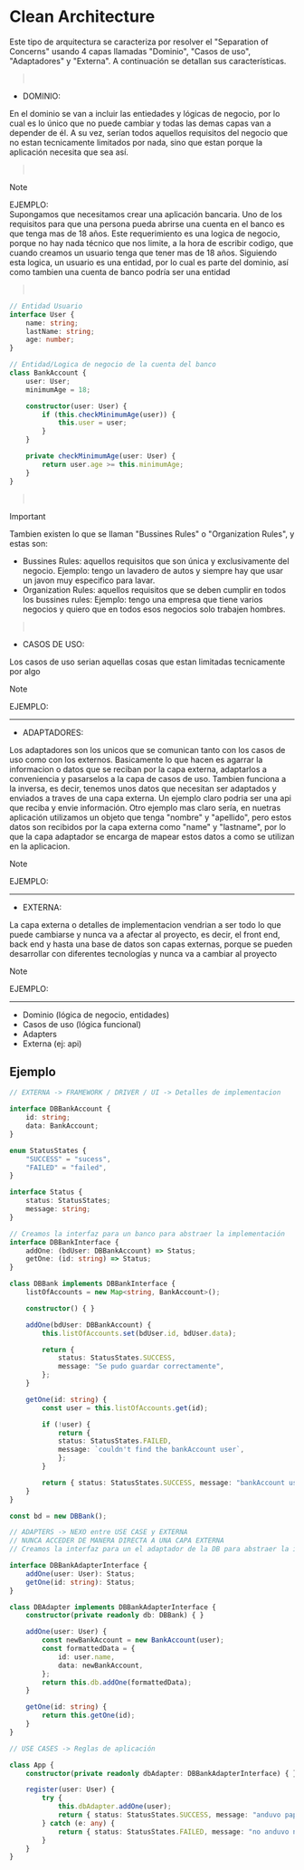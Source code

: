 # Clean Architecture

Este tipo de arquitectura se caracteriza por resolver el "Separation of Concerns" usando 4 capas llamadas "Dominio", "Casos de uso", "Adaptadores" y "Externa". A continuación se detallan sus características.

> <br>

* DOMINIO: 

En el dominio se van a incluir las entiedades y lógicas de negocio, por lo cual es lo único que no puede cambiar y todas las demas capas van a depender de él. A su vez, serían todos aquellos requisitos del negocio que no estan tecnicamente limitados por nada, sino que estan porque la aplicación necesita que sea así.

> <br>

> [!NOTE]
> EJEMPLO:
> <br>
> Supongamos que necesitamos crear una aplicación bancaria. Uno de los requisitos para que una persona pueda abrirse una cuenta en el banco es que tenga mas de 18 años. Este requerimiento es una logica de negocio, porque no hay nada técnico que nos limite, a la hora de escribir codigo, que cuando creamos un usuario tenga que tener mas de 18 años. Siguiendo esta logica, un usuario es una entidad, por lo cual es parte del dominio, así como tambien una cuenta de banco podría ser una entidad

> <br>

``` TypeScript
// Entidad Usuario
interface User {
    name: string;
    lastName: string;
    age: number;
}

// Entidad/Logica de negocio de la cuenta del banco
class BankAccount {
    user: User;
    minimumAge = 18;

    constructor(user: User) {
        if (this.checkMinimumAge(user)) {
            this.user = user;
        }
    }

    private checkMinimumAge(user: User) {
        return user.age >= this.minimumAge;
    }
}
```

> <br>

> [!IMPORTANT]
> Tambien existen lo que se llaman "Bussines Rules" o "Organization Rules", y estas son:
> <br>
> * Bussines Rules: aquellos requisitos que son única y exclusivamente del negocio. Ejemplo: tengo un lavadero de autos y siempre hay que usar un javon muy especifico para lavar.
> * Organization Rules: aquellos requisitos que se deben cumplir en todos los bussines rules: Ejemplo: tengo una empresa que tiene varios negocios y quiero que en todos esos negocios solo trabajen hombres.

> <br>

* CASOS DE USO:

Los casos de uso serian aquellas cosas que estan limitadas tecnicamente por algo


> [!NOTE]
> EJEMPLO:
> <hr>
> 



* ADAPTADORES:

Los adaptadores son los unicos que se comunican tanto con los casos de uso como con los externos. Basicamente lo que hacen es agarrar la informacion o datos que se reciban por la capa externa, adaptarlos a conveniencia y pasarselos a la capa de casos de uso. Tambien funciona a la inversa, es decir, tenemos unos datos que necesitan ser adaptados y enviados a traves de una capa externa. Un ejemplo claro podria ser una api que reciba y envie información. Otro ejemplo mas claro sería, en nuetras aplicación utilizamos un objeto que tenga "nombre" y "apellido", pero estos datos son recibidos por la capa externa como "name" y "lastname", por lo que la capa adaptador se encarga de mapear estos datos a como se utilizan en la aplicacion.

> [!NOTE]
> EJEMPLO:
> <hr>
> 


* EXTERNA:

La capa externa o detalles de implementacion vendrian   a ser todo lo que puede cambiarse y nunca va a afectar al proyecto, es decir, el front end, back end y hasta una base de datos son capas externas, porque se pueden desarrollar con diferentes tecnologías y nunca va a cambiar al proyecto

> [!NOTE]
> EJEMPLO:
> <hr>
> 


* Dominio (lógica de negocio, entidades)
* Casos de uso (lógica funcional)
* Adapters
* Externa (ej: api)


## Ejemplo

``` TypeScript
// EXTERNA -> FRAMEWORK / DRIVER / UI -> Detalles de implementacion

interface DBBankAccount {
    id: string;
    data: BankAccount;
}

enum StatusStates {
    "SUCCESS" = "sucess",
    "FAILED" = "failed",
}

interface Status {
    status: StatusStates;
    message: string;
}

// Creamos la interfaz para un banco para abstraer la implementación
interface DBBankInterface {
    addOne: (bdUser: DBBankAccount) => Status;
    getOne: (id: string) => Status;
}

class DBBank implements DBBankInterface {
    listOfAccounts = new Map<string, BankAccount>();

    constructor() { }

    addOne(bdUser: DBBankAccount) {
        this.listOfAccounts.set(bdUser.id, bdUser.data);

        return {
            status: StatusStates.SUCCESS,
            message: "Se pudo guardar correctamente",
        };
    }

    getOne(id: string) {
        const user = this.listOfAccounts.get(id);

        if (!user) {
            return {
            status: StatusStates.FAILED,
            message: `couldn't find the bankAccount user`,
            };
        }

        return { status: StatusStates.SUCCESS, message: "bankAccount user found" };
    }
}

const bd = new DBBank();

// ADAPTERS -> NEXO entre USE CASE y EXTERNA
// NUNCA ACCEDER DE MANERA DIRECTA A UNA CAPA EXTERNA
// Creamos la interfaz para un el adaptador de la DB para abstraer la implementación

interface DBBankAdapterInterface {
    addOne(user: User): Status;
    getOne(id: string): Status;
}

class DBAdapter implements DBBankAdapterInterface {
    constructor(private readonly db: DBBank) { }

    addOne(user: User) {
        const newBankAccount = new BankAccount(user);
        const formattedData = {
            id: user.name,
            data: newBankAccount,
        };
        return this.db.addOne(formattedData);
    }

    getOne(id: string) {
        return this.getOne(id);
    }
}

// USE CASES -> Reglas de aplicación

class App {
    constructor(private readonly dbAdapter: DBBankAdapterInterface) { }

    register(user: User) {
        try {
            this.dbAdapter.addOne(user);
            return { status: StatusStates.SUCCESS, message: "anduvo papaaaaaa" };
        } catch (e: any) {
            return { status: StatusStates.FAILED, message: "no anduvo naaaa" };
        }
    }
}

